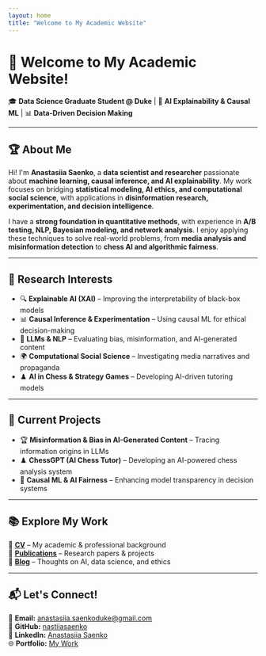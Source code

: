```yaml
---
layout: home
title: "Welcome to My Academic Website"
---
```


# 👋 Welcome to My Academic Website!
🎓 **Data Science Graduate Student @ Duke** | 🤖 **AI Explainability & Causal ML** | 📊 **Data-Driven Decision Making**

---

## 🏆 About Me
Hi! I'm **Anastasiia Saenko**, a **data scientist and researcher** passionate about **machine learning, causal inference, and AI explainability**. My work focuses on bridging **statistical modeling, AI ethics, and computational social science**, with applications in **disinformation research, experimentation, and decision intelligence**.

I have a **strong foundation in quantitative methods**, with experience in **A/B testing, NLP, Bayesian modeling, and network analysis**. I enjoy applying these techniques to solve real-world problems, from **media analysis and misinformation detection** to **chess AI and algorithmic fairness**.

---

## 🔬 Research Interests
- 🔍 **Explainable AI (XAI)** – Improving the interpretability of black-box models  
- 📊 **Causal Inference & Experimentation** – Using causal ML for ethical decision-making  
- 🤖 **LLMs & NLP** – Evaluating bias, misinformation, and AI-generated content  
- 🌍 **Computational Social Science** – Investigating media narratives and propaganda  
- ♟️ **AI in Chess & Strategy Games** – Developing AI-driven tutoring models  

---

## 🚀 Current Projects
- 🏆 **Misinformation & Bias in AI-Generated Content** – Tracing information origins in LLMs  
- ♟️ **ChessGPT (AI Chess Tutor)** – Developing an AI-powered chess analysis system  
- 🔬 **Causal ML & AI Fairness** – Enhancing model transparency in decision systems  

---

## 📚 Explore My Work
📄 **[CV](/assets/files/cv.pdf)** – My academic & professional background  
📑 **[Publications](/publications)** – Research papers & projects  
📝 **[Blog](/blog)** – Thoughts on AI, data science, and ethics  

---

## 📬 Let's Connect!
📧 **Email:** [anastasiia.saenkoduke@gmail.com](mailto:anastasiia.saenkoduke@gmail.com)  
🔗 **GitHub:** [nastiiasaenko](https://github.com/nastiiasaenko)  
💼 **LinkedIn:** [Anastasiia Saenko](https://www.linkedin.com/in/anastasiia-saenko-384010207/)  
🌐 **Portfolio:** [My Work](https://anastasiiasaenko.notion.site/Hey-I-m-Anastasiia-9a846303ab0d426d9837870b82b5c72d?pvs=74)  

